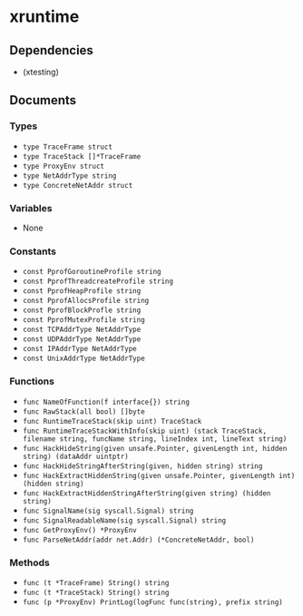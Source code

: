 # xruntime

## Dependencies

+ (xtesting)

## Documents

### Types

+ `type TraceFrame struct`
+ `type TraceStack []*TraceFrame`
+ `type ProxyEnv struct`
+ `type NetAddrType string`
+ `type ConcreteNetAddr struct`

### Variables

+ None

### Constants

+ `const PprofGoroutineProfile string`
+ `const PprofThreadcreateProfile string`
+ `const PprofHeapProfile string`
+ `const PprofAllocsProfile string`
+ `const PprofBlockProfle string`
+ `const PprofMutexProfile string`
+ `const TCPAddrType NetAddrType`
+ `const UDPAddrType NetAddrType`
+ `const IPAddrType NetAddrType`
+ `const UnixAddrType NetAddrType`

### Functions

+ `func NameOfFunction(f interface{}) string`
+ `func RawStack(all bool) []byte`
+ `func RuntimeTraceStack(skip uint) TraceStack`
+ `func RuntimeTraceStackWithInfo(skip uint) (stack TraceStack, filename string, funcName string, lineIndex int, lineText string)`
+ `func HackHideString(given unsafe.Pointer, givenLength int, hidden string) (dataAddr uintptr)`
+ `func HackHideStringAfterString(given, hidden string) string`
+ `func HackExtractHiddenString(given unsafe.Pointer, givenLength int) (hidden string)`
+ `func HackExtractHiddenStringAfterString(given string) (hidden string)`
+ `func SignalName(sig syscall.Signal) string`
+ `func SignalReadableName(sig syscall.Signal) string`
+ `func GetProxyEnv() *ProxyEnv`
+ `func ParseNetAddr(addr net.Addr) (*ConcreteNetAddr, bool)`

### Methods

+ `func (t *TraceFrame) String() string`
+ `func (t *TraceStack) String() string`
+ `func (p *ProxyEnv) PrintLog(logFunc func(string), prefix string)`
